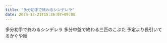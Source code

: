 ```yaml
---
title: "多分初手で終わるシンデレラ"
date: 2024-12-21T15:36:07+09:00
---
```

多分初手で終わるシンデレラ
多分中盤で終わる三匹のこぶた
予定より長引いてるかぐや姫
